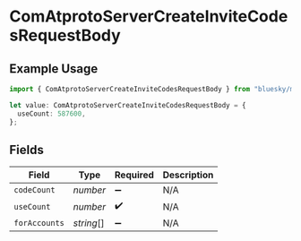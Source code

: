 # ComAtprotoServerCreateInviteCodesRequestBody

## Example Usage

```typescript
import { ComAtprotoServerCreateInviteCodesRequestBody } from "bluesky/models/operations";

let value: ComAtprotoServerCreateInviteCodesRequestBody = {
  useCount: 587600,
};
```

## Fields

| Field              | Type               | Required           | Description        |
| ------------------ | ------------------ | ------------------ | ------------------ |
| `codeCount`        | *number*           | :heavy_minus_sign: | N/A                |
| `useCount`         | *number*           | :heavy_check_mark: | N/A                |
| `forAccounts`      | *string*[]         | :heavy_minus_sign: | N/A                |